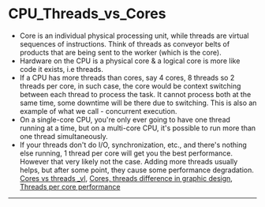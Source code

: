 
# CPU_Threads_vs_Cores

- Core is an individual physical processing unit, while threads are virtual sequences of instructions. Think of threads as conveyor belts of products that are being sent to the worker (which is the core).
- Hardware on the CPU is a physical core & a logical core is more like code it exists, i.e threads.
- If a CPU has more threads than cores, say 4 cores, 8 threads so 2 threads per core, in such case, the core would be context switching between each thread to process the task. It cannot process both at the same time, some downtime will be there due to switching. This is also an example of what we call - concurrent execution.
- On a single-core CPU, you're only ever going to have one thread running at a time, but on a multi-core CPU, it's possible to run more than one thread simultaneously. 
- If your threads don't do I/O, synchronization, etc., and there's nothing else running, 1 thread per core will get you the best performance. However that very likely not the case. Adding more threads usually helps, but after some point, they cause some performance degradation.
[Cores vs threads _vl](https://www.youtube.com/watch?v=hwTYDQ0zZOw), [Cores, threads difference in graphic design](https://www.youtube.com/watch?v=VCUvknmi5QA), [Threads per core performance](https://stackoverflow.com/a/10670440/24099524)


----------------------------------------------------------------------





















